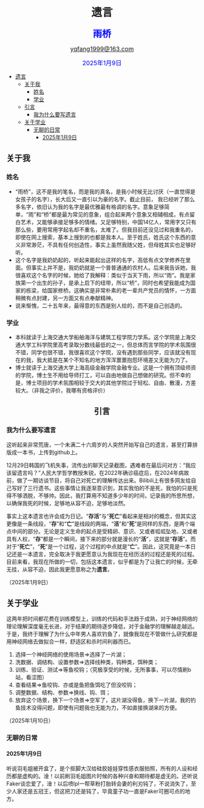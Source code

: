# <center>遗言</center>

**<font size=5 color='blue'><center>雨桥</center></font>**

<font size=3 color='blue'><center>yqfang1999@163.com</center></font>

<font size=3 color='blue'><center>2025年1月9日</center></font>

- [遗言](#遗言)
  - [关于我](#关于我)
    - [姓名](#姓名)
    - [学业](#学业)
  - [引言](#引言)
    - [我为什么要写遗言](#我为什么要写遗言)
  - [关于学业](#关于学业)
    - [无聊的日常](#无聊的日常)
      - [2025年1月9日](#2025年1月9日)

## 关于我

### 姓名

- “雨桥”，这不是我的笔名，而是我的真名，是我小时候无比讨厌（一直觉得是女孩子的名字），长大后又一直引以为豪的名字。截止目前， 我已经听了那么多名字，依旧认为我的名字是最优雅最有格调的名字。意象足够简单，“雨”和“桥”都是最为常见的意象，组合起来两个意象又相辅相成，有点留白艺术，又能够承接足够多的情绪。又足够特别，中国14亿人，常用字又只有那么些，要用常用字起名却不重名，太难了。但我目前还没见过和我重名的，即使在网上搜索，基本上搜到的也都是我本人。至于姓氏，姓氏这个东西的意义非常渺茫，不具有任何创造性，事实上虽然我随父姓，但母姓其实也足够好听。
- 这个名字是我奶奶起的，听起来能起出这样的名字，高低有点文学修养在里面。但事实上并不是，我奶奶就是一个普普通通的农村人。后来我告诉她，我很喜欢这个名字的时候，她给了我解释：类似于当天下雨，所以“雨”。我是家族第一个出生的孙子，是承上启下的纽带，所以“桥”，同时也希望我能成为国家的栋梁，给国家修桥。这确实是非常朴素的老一辈共产党员的情怀，一方面稍微有点封建，另一方面又有点奉献精神。
- 说来惭愧，二十五年来，最得意的东西是别人给的，而不是自己创造的。
  
### 学业

- 本科就读于上海交通大学船舶海洋与建筑工程学院力学系。这个学院是上海交通大学工科学院里高考录取分数线最低的之一，但总体而言学院的学术氛围很不错，同学也很不错，我很喜欢这个学院，没有遇到那些同学，应该就没有现在的我，我大抵是在某个不知名的地方浑浑噩噩抱怨环境差又无能为力了。
- 博士就读于上海交通大学上海高级金融学院金融专业。这是一个拥有顶级师资的学院，博士生不用给导师打工，可以自由地做自己想做的研究。但不幸的是，博士项目的学术氛围相较于交大的其他学院过于轻松、自由、散漫，方差较大。（非我之评价，我哪有资格评价）

## <center>引言</center>

### 我为什么要写遗言

这听起来非常荒唐，一个未满二十六周岁的人突然开始写自己的遗言，甚至打算排版成一本书，上传到github上。

12月29日韩国的飞机失事，流传出的聊天记录截图，遇难者在最后问对方：“我应该留遗言吗？”人民大学哲学教授朱锐，在2022年确诊癌症后，在2024年病故前，做了一期访谈节目，将自己对死亡的理解传达出来。Bilibili上有很多网友给自己写好了三行遗书。这些事情让我逐渐意识到，其实我怕的不是死，我怕的只是死得不够洒脱，不够帅。因此，我打算用不知道多少年的时间，记录我的所思所想，以确保我死的时候，足够地从容不迫，足够地淡然。

事实上这本遗言也许会成为日记。“**存活**”与“**死亡**”看起来是相对的概念，但其实这更像是一条线段，“**存**”和“**亡**”是线段的两端，“**活**”和“**死**”是同样的东西，是两个端点中间的部分。无论是定义生命的起点是受精卵、意识、又或者呱呱坠地、又或者具有人权，“**存**”都是一个瞬间，接下来的部分就是漫长的“**活**”，这就是“**存活**”。而对于“**死亡**”，“**死**”是一个过程，这个过程的中点就是“**亡**”。因此，这究竟是一本日记还是一本遗言，完全取决于我更愿意认为我现在在经历活的过程还是死的过程。目前来看，我现在所做的一切，包括这本遗言，似乎都是为了让我亡的时候，无牵无挂，从容不迫，因此我更愿意称之为**遗言**。

（2025年1月9日）

## 关于学业

这两年把时间都花费在训练模型上，训练的代码和手法趋于成熟，对于神经网络的理论理解深度毫无长进，对于结果的期待逐步降低，对于金融学的理解越走越远。于是，我终于理解了为什么中年男人喜欢钓鱼了，就像我现在不管做什么研究都是用神经网络去做拟合一样，舒适区和杀时间利器而已。

1. 选择一个神经网络的使用场景$\Rightarrow$选择了一片湖；
2. 洗数据、调结构、设置参数$\Rightarrow$选择线种类，钩种类，饵种类；
3. 训练、验证、测试$\Rightarrow$等鱼咬钩；（究极享受的时候，无所事事，可以尽情刷b站，看涩图）
4. 查看结果$\Rightarrow$鱼咬钩、亦或是鱼把鱼饵吃了但没咬钩；
5. 调整数据、结构、参数$\Rightarrow$换线、钩、饵；
6. 放弃这个场景，换下一个场景$\Rightarrow$空军了，这片湖没得鱼，换下一片湖，我的钓鱼技术没得问题，即使有问题我也无能为力，不如直接换湖来的方便。

（2025年1月10日）

### 无聊的日常

#### 2025年1月9日

听说羽毛姐被开盒了，是个抠脚大汉给硅胶娃娃穿性感衣服拍照，所有的人设和经历都是虚构的。淦！以前刷羽毛姐图片时候的各种兴奋和期待都是虚无的。还听说Faker谈恋爱了，淦！以后喷lpl一帮草粉打胎转会妻的利刃钝了，不说消失了，至少人家还是五冠王，但这把刀还是钝了，毕竟童子功一直是Faker可圈可点的地方。
